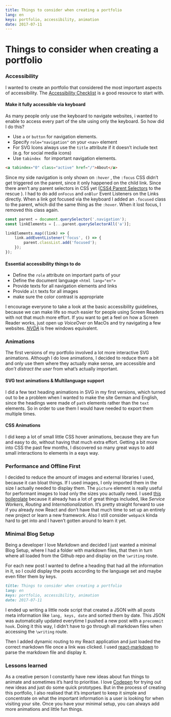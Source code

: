 ```yaml
---
title: Things to consider when creating a portfolio
lang: en
keys: portfolio, accessibility, animation
date: 2017-07-11
---
```


# Things to consider when creating a portfolio
### Accessibility
I wanted to create an portfolio that considered the most important aspects of accessibility.  The [Accessibility Checklist](http://a11yproject.com/checklist.html) is a good resource to start with. 

#### Make it fully accessible via keyboard
As many people only use the keyboard to navigate websites, i wanted to enable to access every part of the site using only the keyboard. So how did I do this?
- Use `a` or `button` for navigation elements.
- Specify `role="navigation"`  on your `<nav>` element
- For SVG Icons always use the `title` attribute if it doesn’t include text (e.g. for social media icons)
- Use `tabindex `  for important navigation elements.
```html
<a tabindex="0" class="active" href="/">About</a>
```

Since my side navigation is only shown on `:hover` ,  the `:focus` CSS didn’t get triggered on the parent, since it only happened on the child link. Since there aren’t any parent selectors in CSS yet ([CSS4 Parent Selectors](https://www.w3.org/TR/selectors4/) to the rescue ). I had to do add `onFocus` and `onBlur`  Event Listeners on the Links directly. When a link got focused via the keyboard I added an `.focused` class to the parent, which did the same thing as the `:hover`. When it lost focus, I removed this class again. 

```javascript
const parent = document.querySelector('.navigation');
const linkElements = [...parent.querySelectorAll('a')];

linkElements.map((link) => {
	link.addEventListener('focus', () => {
		parent.classList.add('focused');
	});
});
```
 
#### Essential accessibility things to do 
- Define the `role` attribute on important parts of your 
- Define the document language `<html lang="en">`
- Provide texts for all navigation elements and links
- Provide  `alt`  texts for all images
- make sure the color contrast  is appropriate

I encourage everyone to take a look at the basic accessibility guidelines, because we can make life so much easier for people using Screen Readers with not that much more effort. If you want to get a feel on how a Screen Reader works, just open up _VoiceOver_ on MacOs and try navigating a few websites. _[NVDA](https://www.nvaccess.org/)_ is free windows equivalent. 

### Animations
The first versions of my portfolio involved a lot more interactive SVG animations. Although I do love animations, I decided to reduce them a bit and only use them where they actually make sense, are accessible and _don’t distract the user_ from what’s actually important. 

#### SVG text animations & Multilanguage support
I did a few text heading animations in SVG in my first versions, which turned out to be a problem when I wanted to make the site German and English, since the headings were made of `path` elements rather than the `text` elements. So in order to use them I would have needed to export them multiple times. 

#### CSS Animations
 I did keep a lot of small little CSS hover animations, because they are fun and easy to do, without having that much extra effort. Getting a bit more into CSS the past few months, I discovered so many great ways to add small interactions to elements in a eays way. 

### Performance and Offline First
I decided to reduce the amount of images and external libraries I used, because it can bloat things. If I used images, I only imported them in the size I actually needed to display them. The `picture` element is really useful for performant images to load only the sizes you actually need. I used [this boilerplate](https://github.com/react-boilerplate/react-boilerplate) because it already has a lot of great things included, like _Service Workers_, _Routing_ and _Internationalization_.  It’s pretty straight forward to use if you already now React and don’t have that much time to set up an entirely new project or learn a new framework. Also I still consider `webpack` kinda hard to get into and I haven’t gotten around to learn it yet. 

### Minimal Blog Setup
Being a developer I love Markdown and decided I just wanted a minimal Blog Setup, where I had a folder with markdown files, that then in turn where all loaded from the Github repo  and display on the `\writing` route. 

For each new post I wanted to define a heading that had all the information in it, so I could display the posts according to the language set and maybe even filter them by keys. 

```markdown
title: Things to consider when creating a portfolio
lang: en
keys: portfolio, accessibility, animation
date: 2017-07-11
```

I ended up writing a little node script that created a JSON with all posts meta information like `lang, keys, date` and sorted them by date. This JSON was automatically updated everytime I pushed a new post with a `precommit hook`. Doing it this way, I didn’t have to go through all markdown files when accessing the `\writing` route. 

Then I added dynamic routing to my React application and just loaded the correct markdown file once a link was clicked. I used [react-markdown](https://github.com/rexxars/react-markdown) to parse the markdown file and display it. 

### Lessons learned
As a creative person I constantly have new ideas about fun things to animate and sometimes it’s hard to prioritise. I love [Codepen](https://codepen.io/lisilinhart/) for trying out new ideas and just do some quick prototypes. But in the process of creating this portfolio, I also realised that it’s important to keep it simple and concentrate on what the important information is a user is looking for when visiting your site. Once you have your minimal setup, you can always add more animations and little fun things. 

